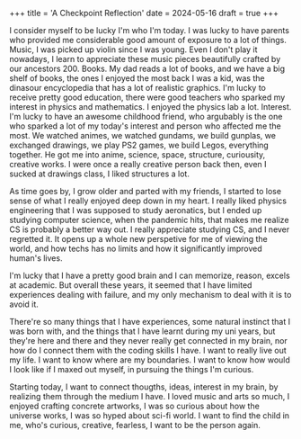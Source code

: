 +++
title = 'A Checkpoint Reflection'
date = 2024-05-16
draft = true
+++


I consider myself to be lucky I'm who I'm today. I was lucky to have parents who provided me considerable good amount of exposure to a lot of things. Music, I was picked up violin since I was young. Even I don't play it nowadays, I learn to appreciate these music pieces beautifully crafted by our ancestors 200. Books. My dad reads a lot of books, and we have a big shelf of books, the ones I enjoyed the most back I was a kid, was the dinasour encyclopedia that has a lot of realistic graphics. I'm lucky to receive pretty good education, there were good teachers who sparked my interest in physics and mathematics. I enjoyed the physics lab a lot. Interest. I'm lucky to have an awesome childhood friend, who argubably is the one who sparked a lot of my today's interest and person who affected me the most. We watched animes, we watched gundams, we build gunplas, we exchanged drawings, we play PS2 games, we build Legos, everything together. He got me into anime, science, space, structure, curiousity, creative works. I were once a really creative person back then, even I sucked at drawings class, I liked structures a lot. 

As time goes by, I grow older and parted with my friends, I started to lose sense of what I really enjoyed deep down in my heart. I really liked physics engineering that I was supposed to study aeronatics, but I ended up studying computer science, when the pandemic hits, that makes me realize CS is probably a better way out. I really appreciate studying CS, and I never regretted it. It opens up a whole new perspetive for me of viewing the world, and how techs has no limits and how it significantly improved human's lives.

I'm lucky that I have a pretty good brain and I can memorize, reason, excels at academic. But overall these years, it seemed that I have limited experiences dealing with failure, and my only mechanism to deal with it is to avoid it.


There're so many things that I have experiences, some natural instinct that I was born with, and the things that I have learnt during my uni years, but they're here and there and they never really get connected in my brain, nor how do I connect them with the coding skills I have. I want to really live out my life. I want to know where are my boundaries. I want to know how would I look like if I maxed out myself, in pursuing the things I'm curious. 

Starting today, I want to connect thougths, ideas, interest in my brain, by realizing them through the medium I have. I loved music and arts so much, I enjoyed crafting concrete artworks, I was so curious about how the universe works, I was so hyped about sci-fi world. I want to find the child in me, who's curious, creative, fearless, I want to be the person again.  